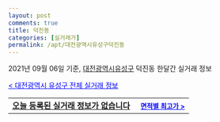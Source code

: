 ```yaml
---
layout: post
comments: true
title: 덕진동
categories: [실거래가]
permalink: /apt/대전광역시유성구덕진동
---
```


2021년 09월 06일 기준, <a href="/apt/대전광역시유성구">대전광역시유성구</a> 덕진동 한달간 실거래 정보

<a style="color: blue;" href="/apt/대전광역시유성구">< 대전광역시 유성구 전체 실거래 정보</a>
<!---- start ---->
<table>
  <tr>
    <td colspan="4" style="font-weight: bold;"><a href="/apt/대전광역시유성구덕진동{name_without_space}">오늘 등록된 실거래 정보가 없습니다</a> &nbsp;&nbsp;&nbsp; <a style="color: blue; font-size: smaller;" href="/apt/대전광역시유성구덕진동{name_without_space}">면적별 최고가 ></a></td>
  </tr>
    
</table>
<!---- end ---->
    